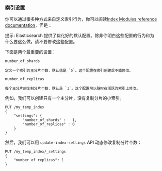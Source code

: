 ### 索引设置

你可以通过很多种方式来自定义索引行为，你可以阅读[Index Modules reference documentation](http://www.elasticsearch.org/guide/en/elasticsearch/guide/current/_index_settings.html#_index_settings)，但是：

提示: Elasticsearch 提供了优化好的默认配置。除非你明白这些配置的行为和为什么要这么做，请不要修改这些配置。

下面是两个最重要的设置：

`number_of_shards`

    定义一个索引的主分片个数，默认值是 `5`。这个配置在索引创建后不能修改。

`number_of_replicas`

    每个主分片的复制分片个数，默认是 `1`。这个配置可以随时在活跃的索引上修改。

例如，我们可以创建只有一个主分片，没有复制分片的小索引。

```
PUT /my_temp_index
{
    "settings": {
        "number_of_shards" :   1,
        "number_of_replicas" : 0
    }
}
```

<!-- SENSE: 070_Index_Mgmt/10_Settings.json -->

然后，我们可以用 `update-index-settings` API 动态修改复制分片个数：

```
PUT /my_temp_index/_settings
{
    "number_of_replicas": 1
}
```

<!-- SENSE: 070_Index_Mgmt/10_Settings.json -->
